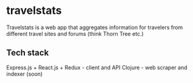 # travelstats

Travelstats is a web app that aggregates information for travelers from different travel sites and forums (think Thorn Tree etc.)

## Tech stack

Express.js + React.js + Redux - client and API
Clojure - web scraper and indexer (soon)
